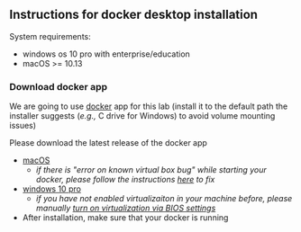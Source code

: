 Instructions for docker desktop installation
----------------------------------------------
System requirements:
 - windows os 10 pro with enterprise/education
 - macOS >= 10.13 
 
### Download docker app
We are going to use [docker](https://docs.docker.com/toolbox/overview/) app for this lab 
(install it to the default path the installer suggests (*e.g.,* C drive for Windows) to avoid volume mounting issues)

Please download the latest release of the docker app 
  - [macOS](https://docs.docker.com/docker-for-mac/install/)
    - *if there is "error on known virtual box bug" while starting your docker, please follow the instructions 
      [here](http://biercoff.com/how-to-fix-docker-machine-installation-on-mac-os-x/) to fix*
  - [windows 10 pro](https://docs.docker.com/docker-for-windows/install/) 
    - *if you have not enabled virtualizaiton in your machine before, please manually 
    [turn on virtualization via BIOS settings](https://2nwiki.2n.cz/pages/viewpage.action?pageId=75202968)*
  - After installation, make sure that your docker is running
  

